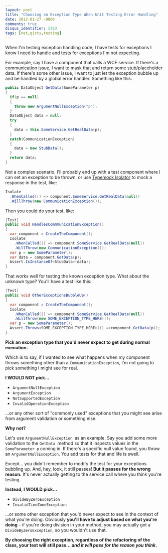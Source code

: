 ```yaml
---
layout: post
title: "Choosing an Exception Type When Unit Testing Error Handling"
date: 2012-01-27 -0800
comments: true
disqus_identifier: 1763
tags: [net,gists,testing]
---
```

When I'm testing exception handling code, I have tests for exceptions I
know I need to handle and tests for exceptions I'm not expecting.

For example, say I have a component that calls a WCF service. If there's
a communication issue, I want to mask that and return some
stub/placeholder data. If there's some other issue, I want to just let
the exception bubble up and be handled by a global error handler.
Something like this:

```csharp
public DataObject GetData(SomeParameter p)
{
  if(p == null)
  {
    throw new ArgumentNullException("p");
  }
  DataObject data = null;
  try
  {
    data = this.SomeService.GetRealData(p);
  }
  catch(CommunicationException)
  {
    data = new StubData();
  }
  return data;
}
```

Not a complex scenario. I'll probably end up with a test component where
I can set an exception to be thrown, or use [Typemock
Isolator](http://www.plimus.com/jsp/redirect.jsp?contractId=1655929&referrer=tillig)
to mock a response in the test, like:

```csharp
Isolate
  .WhenCalled(() => component.SomeService.GetRealData(null))
  .WillThrow(new CommunicationException());
```

Then you could do your test, like:

```csharp
[Test]
public void HandlesCommmunicationException()
{
  var component = CreateTheComponent();
  Isolate
    .WhenCalled(() => component.SomeService.GetRealData(null))
    .WillThrow(new CommunicationException());
  var p = new SomeParameter();
  var data = component.GetData(p);
  Assert.IsInstanceOf<StubData>(data);
}
```

That works well for testing the known exception type. What about the
unknown type? You'll have a test like this:

```csharp
[Test]
public void OtherExceptionsBubbleUp()
{
  var component = CreateTheComponent();
  Isolate
    .WhenCalled(() => component.SomeService.GetRealData(null))
    .WillThrow(new SOME_EXCEPTION_TYPE_HERE());
  var p = new SomeParameter();
  Assert.Throws<SOME_EXCEPTION_TYPE_HERE>(() =>component.GetData(p));
}
```

**Pick an exception type that you'd never expect to get during normal
execution.**

Which is to say, if I wanted to see what happens when my component
throws something other than a `CommunicationException`, I'm not going to
pick something I might see for real.

**I WOULD NOT pick...**

-   `ArgumentNullException `
-   `ArgumentException `
-   `NotSupportedException `
-   `InvalidOperationException `

...or any other sort of "commonly used" exceptions that you might see
arise from argument validation or something else.

**Why not?**

Let's use `ArgumentNullException `as an example. Say you add some more
validation to the `GetData `method so that it inspects values in the
`SomeParameter p` coming in. If there's a specific null value found, you
throw an `ArgumentNullException`. You add tests for that and life is
swell.

Except... you didn't remember to modify the test for your exceptions
bubbling up. And, hey, look, it still passes! **But it passes for the
wrong reason.** It's never actually getting to the service call where
you think you're testing.

**Instead, I WOULD pick...**

-   `DivideByZeroException`
-   `InvalidTimeZoneException`

...or some other exception that you'd never expect to see in the context
of what you're doing. Obviously **you'll have to adjust based on what
you're doing** – if you're doing division in your method, you may
actually get a `DivideByZeroException`, so you wouldn't use that.

**By choosing the right exception, regardless of the refactoring of the
class, your test will still pass... *and it will pass for the reason you
think*.**

